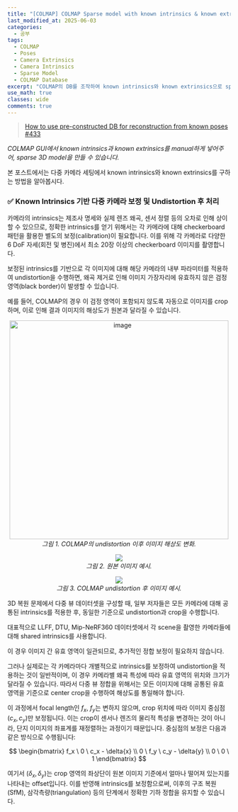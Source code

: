 ```yaml
---
title: "[COLMAP] COLMAP Sparse model with known intrinsics & known extrinsics"
last_modified_at: 2025-06-03
categories:
  - 공부
tags:
  - COLMAP
  - Poses
  - Camera Extrinsics
  - Camera Intrinsics
  - Sparse Model
  - COLMAP Database
excerpt: "COLMAP의 DB를 조작하여 known intrinsics와 known extrinsics으로 sparse model 만들기"
use_math: true
classes: wide
comments: true
---
```


> [How to use pre-constructed DB for reconstruction from known poses #433](https://github.com/colmap/colmap/issues/433)

_COLMAP GUI에서 known intrinsics과 known extrinsics를 manual하게 넣어주어, sparse 3D model을 만들 수 있습니다._

본 포스트에서는 다중 카메라 세팅에서 known intrinsics와 known extrinsics를 구하는 방법을 알아봅시다.

### ✅ Known Intrinsics 기반 다중 카메라 보정 및 Undistortion 후 처리
카메라의 intrinsics는 제조사 명세와 실제 렌즈 왜곡, 센서 정렬 등의 오차로 인해 상이할 수 있으므로, 정확한 intrinsics를 얻기 위해서는 각 카메라에 대해 checkerboard 패턴을 활용한 별도의 보정(calibration)이 필요합니다. 이를 위해 각 카메라로 다양한 6 DoF 자세(회전 및 병진)에서 최소 20장 이상의 checkerboard 이미지를 촬영합니다.

보정된 intrinsics를 기반으로 각 이미지에 대해 해당 카메라의 내부 파라미터를 적용하여 undistortion을 수행하면, 왜곡 제거로 인해 이미지 가장자리에 유효하지 않은 검정 영역(black border)이 발생할 수 있습니다. 

예를 들어, COLMAP의 경우 이 검정 영역이 포함되지 않도록 자동으로 이미지를 crop하며, 이로 인해 결과 이미지의 해상도가 원본과 달라질 수 있습니다.

<p align="center">
  <img width="494" alt="image" src="https://github.com/user-attachments/assets/d8663ad9-7d4a-4330-a526-208df257c54c" />
  <br/>
  <em>그림 1. COLMAP의 undistortion 이후 이미지 해상도 변화.</em>
</p>

<p align="center">
  <img src="https://github.com/user-attachments/assets/23e7069f-bc28-45cd-b08a-1a2daea2e944" />
  <br/>
  <em>그림 2. 원본 이미지 예시.</em>
</p>

<p align="center">
  <img src="https://github.com/user-attachments/assets/95644cb8-2dd0-4225-be88-f6b837bb7432" />
  <br/>
  <em>그림 3. COLMAP undistortion 후 이미지 예시.</em>
</p>

3D 복원 문제에서 다중 뷰 데이터셋을 구성할 때, 일부 저자들은 모든 카메라에 대해 공통된 intrinsics를 적용한 후, 동일한 기준으로 undistortion과 crop을 수행합니다.

대표적으로 LLFF, DTU, Mip-NeRF360 데이터셋에서 각 scene을 촬영한 카메라들에 대해 shared intrinsics를 사용합니다.

이 경우 이미지 간 유효 영역이 일관되므로, 추가적인 정합 보정이 필요하지 않습니다.

그러나 실제로는 각 카메라마다 개별적으로 intrinsics를 보정하여 undistortion을 적용하는 것이 일반적이며, 이 경우 카메라별 왜곡 특성에 따라 유효 영역의 위치와 크기가 달라질 수 있습니다. 따라서 다중 뷰 정합을 위해서는 모든 이미지에 대해 공통된 유효 영역을 기준으로 center crop을 수행하여 해상도를 통일해야 합니다.

이 과정에서 focal length인 $f_x$, $f_y$는 변하지 않으며, crop 위치에 따라 이미지 중심점 $(c_x, c_y)$만 보정됩니다. 이는 crop이 센서나 렌즈의 물리적 특성을 변경하는 것이 아니라, 단지 이미지의 좌표계를 재정렬하는 과정이기 때문입니다. 중심점의 보정은 다음과 같은 방식으로 수행됩니다:

$$
\begin{bmatrix}
f_x \ 0 \ c_x - \delta{x} \\
0 \ f_y \ c_y - \delta{y} \\
0 \ 0 \ 1 
\end{bmatrix}
$$

여기서 $(\delta_x, \delta_y)$는 crop 영역의 좌상단이 원본 이미지 기준에서 얼마나 떨어져 있는지를 나타내는 offset입니다. 이를 반영해 intrinsics를 보정함으로써, 이후의 구조 복원(SfM), 삼각측량(triangulation) 등의 단계에서 정확한 기하 정합을 유지할 수 있습니다.








